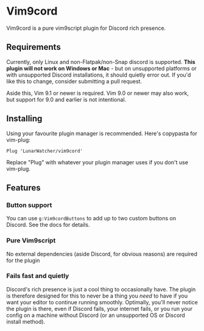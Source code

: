 # Vim9cord

Vim9cord is a pure vim9script plugin for Discord rich presence.

## Requirements

Currently, only Linux and non-Flatpak/non-Snap discord is supported. **This plugin will not work on Windows or Mac** - but on unsupported platforms or with unsupported Discord installations, it should quietly error out. If you'd like this to change, consider submitting a pull request.

Aside this, Vim 9.1 or newer is required. Vim 9.0 or newer may also work, but support for 9.0 and earlier is not intentional.

## Installing

Using your favourite plugin manager is recommended. Here's copypasta for vim-plug:
```
Plug 'LunarWatcher/vim9cord'
```
Replace "Plug" with whatever your plugin manager uses if you don't use vim-plug.

## Features

### Button support

You can use `g:Vim9cordButtons` to add up to two custom buttons on Discord. See the docs for details.

### Pure Vim9script

No external dependencies (aside Discord, for obvious reasons) are required for the plugin 

### Fails fast and quietly

Discord's rich presence is just a cool thing to occasionally have. The plugin is therefore designed for this to never be a thing you _need_ to have if you want your editor to continue running smoothly. Optimally, you'll never notice the plugin is there, even if Discord fails, your internet fails, or you run your config on a machine without Discord (or an unsupported OS or Discord install method).

